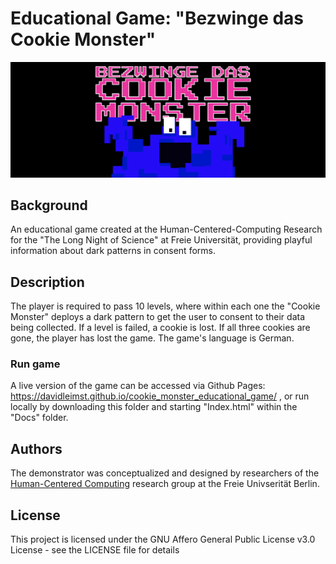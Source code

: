 # Educational Game: "Bezwinge das Cookie Monster"

![Alt text](/Cookie_Monster_Teaser_Image.png)

## Background

An educational game created at the Human-Centered-Computing Research for the "The Long Night of Science" at Freie Universität, providing playful information about dark patterns in consent forms. 

## Description

The player is required to pass 10 levels, where within each one the "Cookie Monster" deploys a dark pattern to get the user to consent to their data being collected. If a level is failed, a cookie is lost. If all three cookies are gone, the player has lost the game.
The game's language is German.

### Run game

A live version of the game can be accessed via Github Pages: https://davidleimst.github.io/cookie_monster_educational_game/ , or run locally by downloading this folder and starting "Index.html" within the "Docs" folder.

## Authors

The demonstrator was  conceptualized and designed by researchers of the [Human-Centered Computing](https://www.mi.fu-berlin.de/en/inf/groups/hcc/index.html) research group at the Freie Univserität Berlin.

## License

This project is licensed under the GNU Affero General Public License v3.0 License - see the LICENSE file for details

